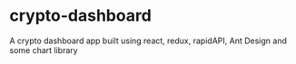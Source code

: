 # crypto-dashboard
 A crypto dashboard app built using react, redux, rapidAPI, Ant Design and some chart library
